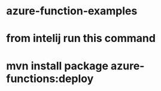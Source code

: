 # azure-function-examples
# from intelij run this command
#  mvn install package azure-functions:deploy
